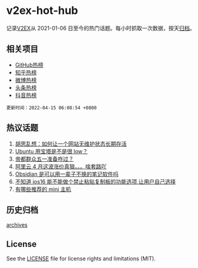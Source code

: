 # v2ex-hot-hub

 记录[V2EX](https://www.v2ex.com/)从 2021-01-06 日至今的热门话题。每小时抓取一次数据，按天[归档](archives)。
 
 ## 相关项目

- [GitHub热榜](https://github.com/lonnyzhang423/github-hot-hub)
- [知乎热榜](https://github.com/lonnyzhang423/zhihu-hot-hub)
- [微博热榜](https://github.com/lonnyzhang423/weibo-hot-hub)
- [头条热榜](https://github.com/lonnyzhang423/toutiao-hot-hub)
- [抖音热榜](https://github.com/lonnyzhang423/douyin-hot-hub)


 `更新时间：2022-04-15 06:08:54 +0800`

## 热议话题

1. [胡思乱想：如何让一个网站无维护状态长期存活](https://www.v2ex.com/t/846869)
1. [Ubuntu 用宝塔是不是很 low？](https://www.v2ex.com/t/846893)
1. [帝都群众五一准备咋过？](https://www.v2ex.com/t/846926)
1. [阿里云 4 月这波涨价真狠。。。啥套路吖](https://www.v2ex.com/t/846888)
1. [Obsidian 是可以用一辈子不换的笔记软件吗](https://www.v2ex.com/t/847011)
1. [不知道 ios16 能不能做个禁止粘贴复制板的功能选项,让用户自己选择](https://www.v2ex.com/t/846886)
1. [有哪些推荐的 mini 主机](https://www.v2ex.com/t/846897)

## 历史归档

[archives](archives)

## License

See the [LICENSE](LICENSE) file for license rights and limitations (MIT).
